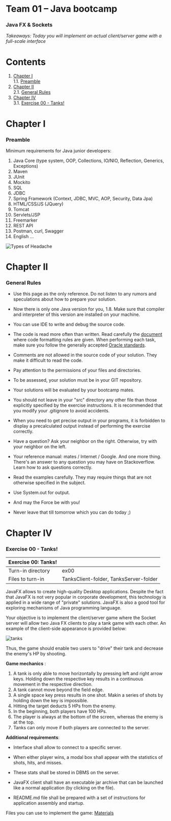 # Team 01 – Java bootcamp
### Java FX & Sockets
*Takeaways: Today you will implement an actual client/server game with a full-scale interface*

# Contents
1. [Chapter I](#chapter-i) \
	1.1. [Preamble](#preamble)
2. [Chapter II](#chapter-ii) \
	2.1. [General Rules](#general-rules)
3. [Chapter IV](#chapter-iv) \
	3.1. [Exercise 00 - Tanks!](#exercise-00-tanks)


# Chapter I
### Preamble

Minimum requirements for Java junior developers:
1. Java Core (type system, OOP, Collections, IO/NIO, Reflection, Generics, Exceptions)
2. Maven
3. JUnit
4. Mockito
5. SQL
6. JDBC
7. Spring Framework (Context, JDBC, MVC, AOP, Security, Data Jpa)
8. HTML/CSS/JS (JQuery)
9. Tomcat
10. Servlets/JSP
11. Freemarker
12. REST API
13. Postman, curl, Swagger
14. English
      ...

![Types of Headache](misc/images/Types_of_headache.png)

# Chapter II
### General Rules
- Use this page as the only reference. Do not listen to any rumors and speculations about how to prepare your solution.

- Now there is only one Java version for you, 1.8. Make sure that compiler and interpreter of this version are installed on your machine.

- You can use IDE to write and debug the source code.

- The code is read more often than written. Read carefully the [document](https://www.oracle.com/technetwork/java/codeconventions-150003.pdf) where code formatting rules are given. When performing each task, make sure you follow the generally accepted [Oracle standards](https://www.oracle.com/java/technologies/javase/codeconventions-namingconventions.html).

- Comments are not allowed in the source code of your solution. They make it difficult to read the code.

- Pay attention to the permissions of your files and directories.

- To be assessed, your solution must be in your GIT repository.

- Your solutions will be evaluated by your bootcamp mates.

- You should not leave in your "src" directory any other file than those explicitly specified by the exercise instructions. It is recommended that you modify your .gitignore to avoid accidents.

- When you need to get precise output in your programs, it is forbidden to display a precalculated output instead of performing the exercise correctly.

- Have a question? Ask your neighbor on the right. Otherwise, try with your neighbor on the left.

- Your reference manual: mates / Internet / Google. And one more thing. There's an answer to any question you may have on Stackoverflow. Learn how to ask questions correctly.

- Read the examples carefully. They may require things that are not otherwise specified in the subject.

- Use System.out for output.

- And may the Force be with you!

- Never leave that till tomorrow which you can do today ;)

# Chapter IV
### Exercise 00 - Tanks!
| Exercise 00: Tanks! | |
| ------ | ------ |
| Turn-in directory | ex00 |
| Files to turn-in | TanksClient-folder, TanksServer-folder |

JavaFX allows to create high-quality Desktop applications. Despite the fact that JavaFX is not very popular in corporate development, this technology is applied in a wide range of "private" solutions. JavaFX is also a good tool for exploring mechanisms of Java programming language.

Your objective is to implement the client/server game where the Socket server will allow two Java FX clients to play a tank game with each other. An example of the client-side appearance is provided below:

![tanks](misc/images/tanks.png)

Thus, the game should enable two users to "drive" their tank and decrease the enemy's HP by shooting.

**Game mechanics** :
1. A tank is only able to move horizontally by pressing left and right arrow keys. Holding down the respective key results in a continuous movement in the respective direction.
2. A tank cannot move beyond the field edge.
3. A single space key press results in one shot. Makin a series of shots by holding down the key is impossible.
4. Hitting the target deducts 5 HPs from the enemy.
5. In the beginning, both players have 100 HPs.
6. The player is always at the bottom of the screen, whereas the enemy is at the top.
7. Tanks can only move if both players are connected to the server.

**Additional requirements**:
- Interface shall allow to connect to a specific server.

- When either player wins, a modal box shall appear with the statistics of shots, hits, and misses.

- These stats shall be stored in DBMS on the server.

- JavaFX client shall have an executable jar archive that can be launched like a normal application (by clicking on the file).

- README.md file shall be prepared with a set of instructions for application assembly and startup.

Files you can use to implement the game: [Materials](/materials)

